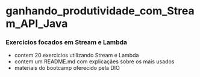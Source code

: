 # ganhando_produtividade_com_Stream_API_Java
### Exercicios focados em Stream e Lambda
- contem 20 exercicios utilizando Stream e Lambda
- contem um README.md com explicaçães sobre os mais usados
- materiais do bootcamp oferecido pela DIO
